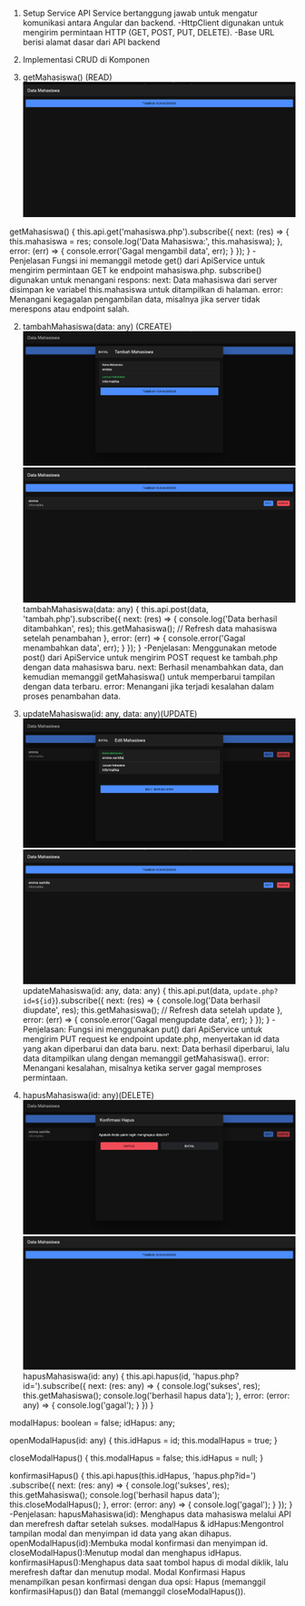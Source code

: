 1. Setup Service API
Service bertanggung jawab untuk mengatur komunikasi antara Angular dan backend.
-HttpClient digunakan untuk mengirim permintaan HTTP (GET, POST, PUT, DELETE).
-Base URL berisi alamat dasar dari API backend

2. Implementasi CRUD di Komponen
1. getMahasiswa() (READ)
![read](halamanutama.png)

getMahasiswa() {
  this.api.get('mahasiswa.php').subscribe({
    next: (res) => {
      this.mahasiswa = res;
      console.log('Data Mahasiswa:', this.mahasiswa);
    },
    error: (err) => {
      console.error('Gagal mengambil data', err);
    }
  });
}
-Penjelasan
Fungsi ini memanggil metode get() dari ApiService untuk mengirim permintaan GET ke endpoint mahasiswa.php.
subscribe() digunakan untuk menangani respons:
next: Data mahasiswa dari server disimpan ke variabel this.mahasiswa untuk ditampilkan di halaman.
error: Menangani kegagalan pengambilan data, misalnya jika server tidak merespons atau endpoint salah.

2. tambahMahasiswa(data: any) (CREATE)
![tambah](tambah.png)
![setelahtambah](setelahtambah.png)
tambahMahasiswa(data: any) {
  this.api.post(data, 'tambah.php').subscribe({
    next: (res) => {
      console.log('Data berhasil ditambahkan', res);
      this.getMahasiswa(); // Refresh data mahasiswa setelah penambahan
    },
    error: (err) => {
      console.error('Gagal menambahkan data', err);
    }
  });
}
-Penjelasan:
Menggunakan metode post() dari ApiService untuk mengirim POST request ke tambah.php dengan data mahasiswa baru.
next: Berhasil menambahkan data, dan kemudian memanggil getMahasiswa() untuk memperbarui tampilan dengan data terbaru.
error: Menangani jika terjadi kesalahan dalam proses penambahan data.

3. updateMahasiswa(id: any, data: any)(UPDATE)
![edit](edit.png)
![setelahedit](setelahedit.png)
updateMahasiswa(id: any, data: any) {
  this.api.put(data, `update.php?id=${id}`).subscribe({
    next: (res) => {
      console.log('Data berhasil diupdate', res);
      this.getMahasiswa(); // Refresh data setelah update
    },
    error: (err) => {
      console.error('Gagal mengupdate data', err);
    }
  });
}
-Penjelasan:
Fungsi ini menggunakan put() dari ApiService untuk mengirim PUT request ke endpoint update.php, menyertakan id data yang akan diperbarui dan data baru.
next: Data berhasil diperbarui, lalu data ditampilkan ulang dengan memanggil getMahasiswa().
error: Menangani kesalahan, misalnya ketika server gagal memproses permintaan.

4. hapusMahasiswa(id: any)(DELETE)
![alert](konfirmasihapus.png)
![setelahhapus](setelahhapus.png)
hapusMahasiswa(id: any) {
  this.api.hapus(id,
    'hapus.php?id=').subscribe({
      next: (res: any) => {
        console.log('sukses', res);
        this.getMahasiswa();
        console.log('berhasil hapus data');
      },
      error: (error: any) => {
        console.log('gagal');
      }
    })
}

modalHapus: boolean = false;
idHapus: any;

openModalHapus(id: any) {
  this.idHapus = id;
  this.modalHapus = true;
}

closeModalHapus() {
  this.modalHapus = false;
  this.idHapus = null;
}

konfirmasiHapus() {
  this.api.hapus(this.idHapus, 'hapus.php?id=')
    .subscribe({
      next: (res: any) => {
        console.log('sukses', res);
        this.getMahasiswa();
        console.log('berhasil hapus data');
        this.closeModalHapus();
      },
      error: (error: any) => {
        console.log('gagal');
      }
    });
}
-Penjelasan:
hapusMahasiswa(id): Menghapus data mahasiswa melalui API dan merefresh daftar setelah sukses.
modalHapus & idHapus:Mengontrol tampilan modal dan menyimpan id data yang akan dihapus.
openModalHapus(id):Membuka modal konfirmasi dan menyimpan id.
closeModalHapus():Menutup modal dan menghapus idHapus.
konfirmasiHapus():Menghapus data saat tombol hapus di modal diklik, lalu merefresh daftar dan menutup modal.
Modal Konfirmasi Hapus menampilkan pesan konfirmasi dengan dua opsi: Hapus (memanggil konfirmasiHapus()) dan Batal (memanggil closeModalHapus()).
